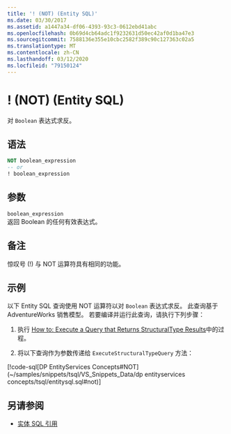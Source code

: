 ```yaml
---
title: '! (NOT) (Entity SQL)'
ms.date: 03/30/2017
ms.assetid: a1447a34-df06-4393-93c3-0612ebd41abc
ms.openlocfilehash: 0b69d4cb64adc1f9232631d50ec42af0d1ba47e3
ms.sourcegitcommit: 7588136e355e10cbc2582f389c90c127363c02a5
ms.translationtype: MT
ms.contentlocale: zh-CN
ms.lasthandoff: 03/12/2020
ms.locfileid: "79150124"
---
```

# <a name="-not-entity-sql"></a>! (NOT) (Entity SQL)
对 `Boolean` 表达式求反。  
  
## <a name="syntax"></a>语法  
  
```sql  
NOT boolean_expression  
-- or  
! boolean_expression  
```
  
## <a name="arguments"></a>参数  
 `boolean_expression`  
 返回 Boolean 的任何有效表达式。  
  
## <a name="remarks"></a>备注  
 惊叹号 (!) 与 NOT 运算符具有相同的功能。  
  
## <a name="example"></a>示例  
 以下 Entity SQL 查询使用 NOT 运算符以对 `Boolean` 表达式求反。 此查询基于 AdventureWorks 销售模型。 若要编译并运行此查询，请执行下列步骤：  
  
1. 执行 [How to: Execute a Query that Returns StructuralType Results](../how-to-execute-a-query-that-returns-structuraltype-results.md)中的过程。  
  
2. 将以下查询作为参数传递给 `ExecuteStructuralTypeQuery` 方法：  
  
 [!code-sql[DP EntityServices Concepts#NOT](~/samples/snippets/tsql/VS_Snippets_Data/dp entityservices concepts/tsql/entitysql.sql#not)]  
  
## <a name="see-also"></a>另请参阅

- [实体 SQL 引用](entity-sql-reference.md)
